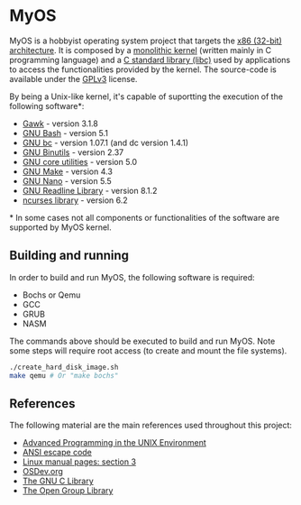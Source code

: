 # MyOS
MyOS is a hobbyist operating system project that targets the [x86 (32-bit) architecture](https://en.wikipedia.org/wiki/X86). It is composed by a [monolithic kernel](https://en.wikipedia.org/wiki/Monolithic_kernel) (written mainly in C programming language) and a [C standard library (libc)](https://en.wikipedia.org/wiki/C_standard_library) used by applications to access the functionalities provided by the kernel. The source-code is available under the [GPLv3](https://www.gnu.org/licenses/gpl-3.0.html) license.

By being a Unix-like kernel, it's capable of suportting the execution of the following software*:
- [Gawk](https://www.gnu.org/software/gawk/) - version 3.1.8
- [GNU Bash](https://www.gnu.org/software/bash/) - version 5.1
- [GNU bc](https://www.gnu.org/software/bc/) - version 1.07.1 (and dc version 1.4.1)
- [GNU Binutils](https://www.gnu.org/software/binutils/) - version 2.37
- [GNU core utilities](https://www.gnu.org/software/coreutils/) - version 5.0
- [GNU Make](https://www.gnu.org/software/make/) - version 4.3
- [GNU Nano](https://www.nano-editor.org/) - version 5.5
- [GNU Readline Library](https://tiswww.case.edu/php/chet/readline/rltop.html) - version 8.1.2
- [ncurses library](https://invisible-island.net/ncurses/announce.html) - version 6.2

\* In some cases not all components or functionalities of the software are supported by MyOS kernel.		
		
## Building and running

In order to build and run MyOS, the following software is required:
- Bochs or Qemu
- GCC
- GRUB
- NASM

The commands above should be executed to build and run MyOS. Note some steps will require root access (to create and mount the file systems).
```sh
./create_hard_disk_image.sh
make qemu # Or "make bochs"
```

## References
The following material are the main references used throughout this project:
- [Advanced Programming in the UNIX Environment](https://en.wikipedia.org/wiki/Advanced_Programming_in_the_Unix_Environment)
- [ANSI escape code](https://en.wikipedia.org/wiki/ANSI_escape_code)
- [Linux manual pages: section 3](https://man7.org/linux/man-pages/dir_section_3.html)
- [OSDev.org](https://wiki.osdev.org/Main_Page)
- [The GNU C Library](https://www.gnu.org/software/libc/manual/)
- [The Open Group Library](https://publications.opengroup.org/)

